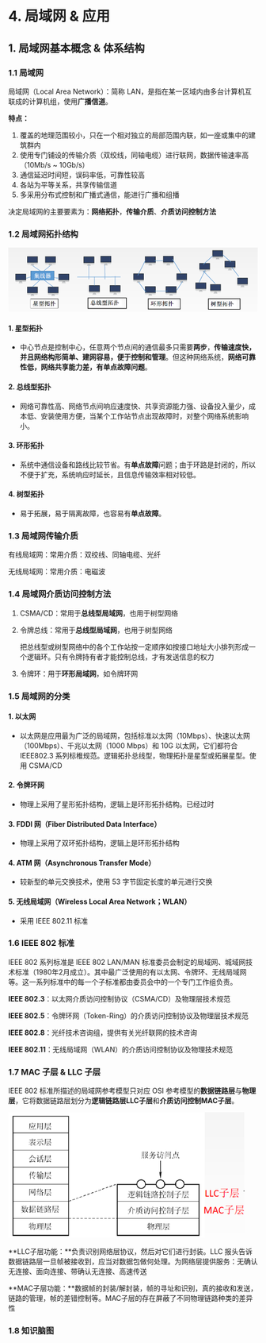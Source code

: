 # 4. 局域网 & 应用

## 1. 局域网基本概念 & 体系结构

### 1.1 局域网

局域网（Local Area Network）：简称 LAN，是指在某一区域内由多台计算机互联成的计算机组，使用**广播信道**。

**特点：**

1. 覆盖的地理范围较小，只在一个相对独立的局部范围内联，如一座或集中的建筑群内
2. 使用专门铺设的传输介质（双绞线，同轴电缆）进行联网，数据传输速率高（10Mb/s ~ 10Gb/s）
3. 通信延迟时间短，误码率低，可靠性较高
4. 各站为平等关系，共享传输信道
5. 多采用分布式控制和广播式通信，能进行广播和组播

决定局域网的主要要素为：**网络拓扑**，**传输介质**、**介质访问控制方法**

### 1.2 局域网拓扑结构

![](../.gitbook/assets/image%20%2876%29.png)

#### 1. 星型拓扑

* 中心节点是控制中心，任意两个节点间的通信最多只需要**两步**，**传输速度快，并且网络构形简单、建网容易，便于控制和管理**。但这种网络系统，**网络可靠性低，网络共享能力差，有单点故障问题**。

#### 2. 总线型拓扑

* 网络可靠性高、网络节点间响应速度快、共享资源能力强、设备投入量少，成本低、安装使用方便，当某个工作站节点出现故障时，对整个网络系统影响小。

#### 3. 环形拓扑

* 系统中通信设备和路线比较节省。有**单点故障**问题；由于环路是封闭的，所以不便于扩充，系统响应时延长，且信息传输效率相对较低。

#### 4. 树型拓扑

* 易于拓展，易于隔离故障，也容易有**单点故障**。

### 1.3 局域网传输介质

有线局域网：常用介质：双绞线、同轴电缆、光纤

无线局域网：常用介质：电磁波

### 1.4 局域网介质访问控制方法

1. CSMA/CD：常用于**总线型局域网**，也用于树型网络
2. 令牌总线：常用于**总线型局域网**，也用于树型网络

   把总线型或树型网络中的各个工作站按一定顺序如按接口地址大小排列形成一个逻辑环。只有令牌持有者才能控制总线，才有发送信息的权力

3. 令牌环：用于**环形局域网**，如令牌环网

### 1.5 局域网的分类

#### 1. 以太网

* 以太网是应用最为广泛的局域网，包括标准以太网（10Mbps）、快速以太网（100Mbps）、千兆以太网（1000 Mbps）和 10G 以太网，它们都符合 IEEE802.3 系列标椎规范。逻辑拓扑总线型，物理拓扑是星型或拓展星型。使用 CSMA/CD

#### 2. 令牌环网

* 物理上采用了星形拓扑结构，逻辑上是环形拓扑结构。已经过时

#### 3. FDDI 网（Fiber Distributed Data Interface）

* 物理上采用了双环拓扑结构，逻辑上是环形拓扑结构

#### 4. ATM 网（Asynchronous Transfer Mode）

* 较新型的单元交换技术，使用 53 字节固定长度的单元进行交换

#### 5. 无线局域网（Wireless Local Area Network；WLAN）

* 采用 IEEE 802.11 标准

### 1.6 IEEE 802 标准

IEEE 802 系列标准是 IEEE 802 LAN/MAN 标准委员会制定的局域网、城域网技术标准（1980年2月成立）。其中最广泛使用的有以太网、令牌环、无线局域网等。这一系列标准中的每一个子标准都由委员会中的一个专门工作组负责。

**IEEE 802.3**：以太网介质访问控制协议（CSMA/CD）及物理层技术规范

**IEEE 802.5**：令牌环网（Token-Ring）的介质访问控制协议及物理层技术规范

**IEEE 802.8**：光纤技术咨询组，提供有关光纤联网的技术咨询

**IEEE 802.11**：无线局域网（WLAN）的介质访问控制协议及物理技术规范

### 1.7 MAC 子层 & LLC 子层

IEEE 802 标准所描述的局域网参考模型只对应 OSI 参考模型的**数据链路层**与**物理层**，它将数据链路层划分为**逻辑链路层LLC子层**和**介质访问控制MAC子层**。

![](../.gitbook/assets/image%20%2873%29.png)

**LLC子层功能：**负责识别网络层协议，然后对它们进行封装。LLC 报头告诉数据链路层一旦帧被接收到，应当对数据包做何处理。为网络层提供服务：无确认无连接、面向连接、带确认无连接、高速传送

**MAC子层功能：**数据帧的封装/解封装，帧的寻址和识别，真的接收和发送，链路的管理，帧的差错控制等。MAC子层的存在屏蔽了不同物理链路种类的差异性

### 1.8 知识脑图



